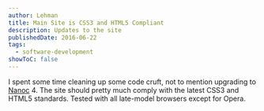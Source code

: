 ```yaml
---
author: Lehman
title: Main Site is CSS3 and HTML5 Compliant
description: Updates to the site
publishedDate: 2016-06-22
tags:
  - software-development
showToC: false
---
```


I spent some time cleaning up some code cruft, not to mention upgrading to [Nanoc](http://nanoc.ws/) 4. The site should pretty much comply with the latest CSS3 and HTML5 standards. Tested with all late-model browsers except for Opera.
